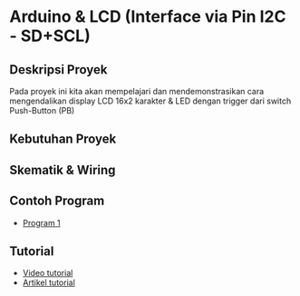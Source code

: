 # Arduino & LCD (Interface via Pin I2C - SD+SCL)

## Deskripsi Proyek
Pada proyek ini kita akan mempelajari dan mendemonstrasikan cara mengendalikan display LCD 16x2 karakter & LED dengan trigger dari switch Push-Button (PB)

## Kebutuhan Proyek


## Skematik & Wiring


## Contoh Program
- [Program 1]()

## Tutorial
- [Video tutorial](https://www.youtube.com/watch?v=hic3yqDhHVE&t)
- [Artikel tutorial](...)

